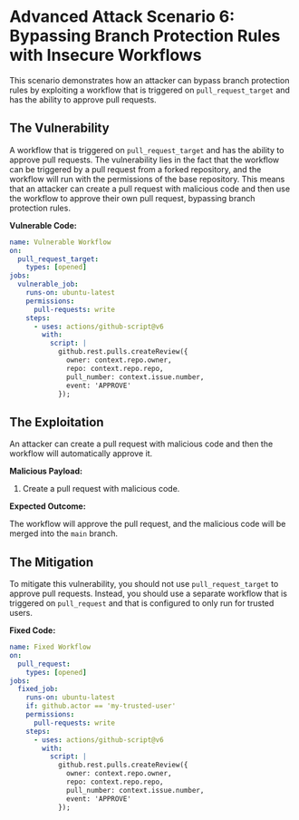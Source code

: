 # Advanced Attack Scenario 6: Bypassing Branch Protection Rules with Insecure Workflows

This scenario demonstrates how an attacker can bypass branch protection rules by exploiting a workflow that is triggered on `pull_request_target` and has the ability to approve pull requests.

## The Vulnerability

A workflow that is triggered on `pull_request_target` and has the ability to approve pull requests. The vulnerability lies in the fact that the workflow can be triggered by a pull request from a forked repository, and the workflow will run with the permissions of the base repository. This means that an attacker can create a pull request with malicious code and then use the workflow to approve their own pull request, bypassing branch protection rules.

**Vulnerable Code:**

```yaml
name: Vulnerable Workflow
on:
  pull_request_target:
    types: [opened]
jobs:
  vulnerable_job:
    runs-on: ubuntu-latest
    permissions:
      pull-requests: write
    steps:
      - uses: actions/github-script@v6
        with:
          script: |
            github.rest.pulls.createReview({
              owner: context.repo.owner,
              repo: context.repo.repo,
              pull_number: context.issue.number,
              event: 'APPROVE'
            });
```

## The Exploitation

An attacker can create a pull request with malicious code and then the workflow will automatically approve it.

**Malicious Payload:**

1.  Create a pull request with malicious code.

**Expected Outcome:**

The workflow will approve the pull request, and the malicious code will be merged into the `main` branch.

## The Mitigation

To mitigate this vulnerability, you should not use `pull_request_target` to approve pull requests. Instead, you should use a separate workflow that is triggered on `pull_request` and that is configured to only run for trusted users.

**Fixed Code:**

```yaml
name: Fixed Workflow
on:
  pull_request:
    types: [opened]
jobs:
  fixed_job:
    runs-on: ubuntu-latest
    if: github.actor == 'my-trusted-user'
    permissions:
      pull-requests: write
    steps:
      - uses: actions/github-script@v6
        with:
          script: |
            github.rest.pulls.createReview({
              owner: context.repo.owner,
              repo: context.repo.repo,
              pull_number: context.issue.number,
              event: 'APPROVE'
            });
```
